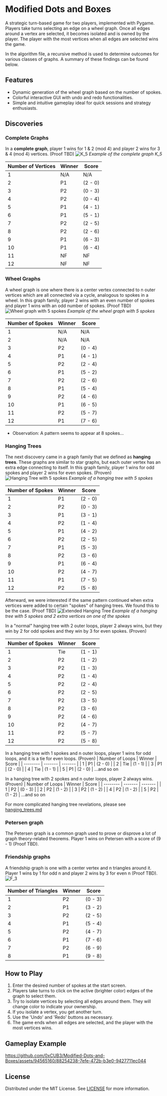 # Modified Dots and Boxes

A strategic turn-based game for two players, implemented with Pygame. Players take turns selecting an edge on a wheel graph. Once all edges around a vertex are selected, it becomes isolated and is owned by the player. The player with the most vertices when all edges are selected wins the game.

In the algorithm file, a recursive method is used to determine outcomes for various classes of graphs. A summary of these findings can be found below. 

## Features

- Dynamic generation of the wheel graph based on the number of spokes.
- Colorful interactive GUI with undo and redo functionalities.
- Simple and intuitive gameplay ideal for quick sessions and strategy enthusiasts.

## Discoveries

### Complete Graphs
In a **complete graph**, player 1 wins for 1 & 2 (mod 4) and player 2 wins for 3 & 4 (mod 4) vertices. (Proof TBD)
![K_5](https://github.com/0xCUB3/Modified-Dots-and-Boxes/assets/94565160/1ca0ca1a-dd1f-422a-952c-fe80c3a93f6d)
*Example of the complete graph K_5*

| Number of Vertices | Winner | Score |
| -------- | ------- | ------- |
| 1 | N/A | N/A |
| 2 | P1 | (2 - 0) |
| 3 | P2 | (0 - 3) |
| 4 | P2 | (0 - 4) |
| 5 | P1 | (4 - 1) |
| 6 | P1 | (5 - 1) |
| 7 | P2 | (2 - 5) |
| 8 | P2 | (2 - 6) |
| 9 | P1 | (6 - 3) |
| 10 | P1 | (6 - 4) |
| 11 | NF | NF |
| 12 | NF | NF |

### Wheel Graphs
A wheel graph is one where there is a center vertex connected to n outer vertices which are all connected via a cycle, analogous to spokes in a wheel. In this graph family, player 2 wins with an even number of spokes and player 1 wins with an odd number of spokes. (Proof TBD)
![Wheel graph with 5 spokes](https://github.com/0xCUB3/Modified-Dots-and-Boxes/assets/94565160/b6b48644-02fe-4326-9087-8766c6fa4d91)
*Example of the wheel graph with 5 spokes*

| Number of Spokes | Winner | Score |
| -------- | ------- | ------- |
| 1 | N/A | N/A |
| 2 | N/A | N/A |
| 3 | P2 | (0 - 4) |
| 4 | P1 | (4 - 1) |
| 5 | P2 | (2 - 4) |
| 6 | P1 | (5 - 2) |
| 7 | P2 | (2 - 6) |
| 8 | P1 | (5 - 4) |
| 9 | P2 | (4 - 6) |
| 10 | P1 | (6 - 5) |
| 11 | P2 | (5 - 7) |
| 12 | P1 | (7 - 6) |
* Observation: A pattern seems to appear at 8 spokes...

### Hanging Trees
The next discovery came in a graph family that we defined as **hanging trees**. These graphs are similar to star graphs, but each outer vertex has an extra edge connecting to itself. In this graph family, player 1 wins for odd spokes and player 2 wins for even spokes. (Proven)
![Hanging Tree with 5 spokes](https://github.com/0xCUB3/Modified-Dots-and-Boxes/assets/94565160/aae1f137-863f-4e77-9c0a-378dfa7ccae6)
*Example of a hanging tree with 5 spokes*

| Number of Spokes | Winner | Score |
| -------- | ------- | ------- |
| 1 | P1 | (2 - 0) |
| 2 | P2 | (0 - 3) |
| 3 | P1 | (3 - 1) |
| 4 | P2 | (1 - 4) |
| 5 | P1 | (4 - 2) |
| 6 | P2 | (2 - 5) |
| 7 | P1 | (5 - 3) |
| 8 | P2 | (3 - 6) |
| 9 | P1 | (6 - 4) |
| 10 | P2 | (4 - 7) |
| 11 | P1 | (7 - 5) |
| 12 | P2 | (5 - 8) |

Afterward, we were interested if the same pattern continued when extra vertices were added to certain "spokes" of hanging trees. We found this to be the case. (Proof TBD)
![Extended Hanging Tree](https://github.com/0xCUB3/Modified-Dots-and-Boxes/assets/94565160/3362730d-989c-4b0a-8548-0d196ab976a1)
*Example of a hanging tree with 5 spokes and 2 extra vertices on one of the spokes*

In a "normal" hanging tree with 2 outer loops, player 2 always wins, but they win by 2 for odd spokes and they win by 3 for even spokes. (Proven)

| Number of Spokes | Winner | Score |
| -------- | ------- | ------- |
| 1 | Tie | (1 - 1) |
| 2 | P2 | (1 - 2) |
| 3 | P2 | (1 - 3) |
| 4 | P2 | (1 - 4) |
| 5 | P2 | (2 - 4) |
| 6 | P2 | (2 - 5) |
| 7 | P2 | (3 - 5) |
| 8 | P2 | (3 - 6) |
| 9 | P2 | (4 - 6) |
| 10 | P2 | (4 - 7) |
| 11 | P2 | (5 - 7) |
| 12 | P2 | (5 - 8) |

In a hanging tree with 1 spokes and n outer loops, player 1 wins for odd loops, and it is a tie for even loops. (Proven)
| Number of Loops | Winner | Score |
| -------- | ------- | ------- |
| 1 | P1 | (2 - 0) |
| 2 | Tie | (1 - 1) |
| 3 | P1 | (2 - 0) |
| 4 | Tie | (1 - 1) |
| 5 | P1 | (2 - 0) |
...and so on

In a hanging tree with 2 spokes and n outer loops, player 2 always wins. (Proven)
| Number of Loops | Winner | Score |
| -------- | ------- | ------- |
| 1 | P2 | (0 - 3) |
| 2 | P2 | (1 - 2) |
| 3 | P2 | (1 - 2) |
| 4 | P2 | (1 - 2) |
| 5 | P2 | (1 - 2) |
...and so on

For more complicated hanging tree revelations, please see [hanging_trees.md](https://github.com/0xCUB3/Modified-Dots-and-Boxes/blob/main/hanging_trees.md)

### Petersen graph
The Petersen graph is a common graph used to prove or disprove a lot of graph theory-related theorems. Player 1 wins on Petersen with a score of (9 - 1) (Proof TBD). 

### Friendship graphs
A friendship graph is one with a center vertex and n triangles around it. Player 1 wins by 1 for odd n and player 2 wins by 3 for even n (Proof TBD). 
![F_3](https://github.com/0xCUB3/Modified-Dots-and-Boxes/assets/94565160/1c819731-543b-43d8-9465-1753d562dd45)


| Number of Triangles | Winner | Score |
| -------- | ------- | ------- |
| 1 | P2 | (0 - 3) |
| 2 | P1 | (3 - 2) |
| 3 | P2 | (2 - 5) |
| 4 | P1 | (5 - 4) |
| 5 | P2 | (4 - 7) |
| 6 | P1 | (7 - 6) |
| 7 | P2 | (6 - 9) |
| 8 | P1 | (9 - 8) |

## How to Play

1. Enter the desired number of spokes at the start screen.
2. Players take turns to click on the active (brighter color) edges of the graph to select them.
3. Try to isolate vertices by selecting all edges around them. They will change color to indicate your ownership.
4. If you isolate a vertex, you get another turn.
5. Use the 'Undo' and 'Redo' buttons as necessary.
6. The game ends when all edges are selected, and the player with the most vertices wins.

## Gameplay Example

https://github.com/0xCUB3/Modified-Dots-and-Boxes/assets/94565160/88254238-7efe-472b-b3e0-9427711ec044

## License

Distributed under the MIT License. See [LICENSE](https://github.com/0xCUB3/Modified-Dots-and-Boxes?tab=MIT-1-ov-file#) for more information.
